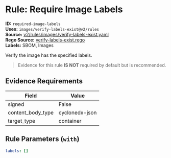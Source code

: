 # Rule: Require Image Labels  
**ID:** `required-image-labels`  
**Uses:** `images/verify-labels-exist@v2/rules`  
**Source:** [v2/rules/images/verify-labels-exist.yaml](https://github.com/scribe-public/sample-policies/v2/rules/images/verify-labels-exist.yaml)  
**Rego Source:** [verify-labels-exist.rego](https://github.com/scribe-public/sample-policies/v2/rules/images/verify-labels-exist.rego)  
**Labels:** SBOM, Images  

Verify the image has the specified labels.

> Evidence for this rule **IS NOT** required by default but is recommended.


## Evidence Requirements  
| Field | Value |
|-------|-------|
| signed | False |
| content_body_type | cyclonedx-json |
| target_type | container |

## Rule Parameters (`with`)  
```yaml
labels: []
```

